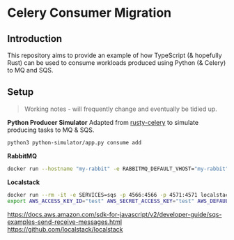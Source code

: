 # Celery Consumer Migration

## Introduction
This repository aims to provide an example of how TypeScript (& hopefully Rust) can be used to consume workloads produced using Python (& Celery) to MQ and SQS.

## Setup
> Working notes - will frequently change and eventually be tidied up.

**Python Producer Simulator**
Adapted from [rusty-celery] to simulate producing tasks to MQ & SQS.
```bash
python3 python-simulator/app.py consume add
```

**RabbitMQ**
```bash
docker run --hostname "my-rabbit" -e RABBITMQ_DEFAULT_VHOST="my-rabbit" -p 127.0.0.1:5672:5672 --rm rabbitmq
```

**Localstack**
```bash
docker run --rm -it -e SERVICES=sqs -p 4566:4566 -p 4571:4571 localstack/localstack
export AWS_ACCESS_KEY_ID="test" AWS_SECRET_ACCESS_KEY="test" AWS_DEFAULT_REGION="us-east-1"
```

https://docs.aws.amazon.com/sdk-for-javascript/v2/developer-guide/sqs-examples-send-receive-messages.html
https://github.com/localstack/localstack

[rusty-celery]: https://github.com/rusty-celery/rusty-celery
